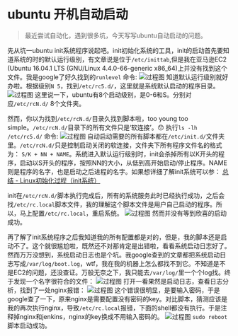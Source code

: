 # ubuntu 开机自动启动

> 最近尝试自动化，遇到很多坑，今天写写ubuntu自动启动的问题。

先从坑一ubuntu init系统程序说起吧。init初始化系统的工具，init的启动首先要知道系统的时的默认运行级别，有文章说是位于`/etc/inittab`,但是我在亚马逊EC2 (Ubuntu 16.04.1 LTS (GNU/Linux 4.4.0-66-generic x86_64)上并没有找到这个文件。我是google了好久找到的`runlevel`	命令:
![过程图](/static/img/ubuntu-boot/001.jpg)
知道默认运行级别就好办啦。根据级别`N 5`，找到`/etc/rc5.d/`，这里就是系统默认启动的程序目录。
![过程图](/static/img/ubuntu-boot/002.jpg)
这里说一下，ubuntu有8个启动级别，是0-6和S。分别对应`/etc/rcN.d/` 8个文件夹。

然而，你以为找到`/etc/rcN.d/`目录久找到脚本啦，too young too simple。`/etc/rcN.d/`目录下的所有文件只是‘软连接’。😯
执行`ls -lh /etc/rc5.d/` 命令:
![过程图](/static/img/ubuntu-boot/003.jpg)
自动启动需要的所有脚本都在`/etc/init.d/`文件夹里。`/etc/rcN.d/`只是控制启动关闭的软连接，文件夹下所有程序文件名的格式为： `S/K + NN + NAME`。系统进入默认运行级别时，init会杀掉所有以K开头的程序，启动以S开头的程序，按照NN的大小，从低到高开始启动/停止程序。NAME则是程序的名字，也是启动之后进程的名字。如果想详细了解init系统可以参： [总结 - Linux初始化过程（init系统）](http://monklof.com/post/14/)

init在`/etc/rcN.d/`脚本执行完成后，所有的系统服务此时已经执行成功，之后会找`/etc/rc.local`脚本文件，我的理解这个脚本文件是用户自己启动的程序。所以，马上配置`/etc/rc.local`，重启系统。
![过程图](/static/img/ubuntu-boot/004.jpg)
然而并没有等到欣喜的启动成功。

再了解了init系统程序之后我知道我的所有配置都是对的，但是，我的脚本还是启动不了。这个就很尴尬啦，既然还不对那肯定是出错啦，看看系统启动日志好了。然而万万没想到，系统启动日志也是个坑。我google查到的文章都把系统启动日志写成`/var/log/boot.log`，wtf，我在我的机器上怎么都找不到它。不知道是不是EC2的问题，还没查证。万般无奈之下，我只能去`/var/log/`里一个个log找。终于发现一个名字很符合的文件：
![过程图](/static/img/ubuntu-boot/005.jpg)
打开一看果然是启动日志，查看日志分析，找到了一处nginx报错：
![过程图](/static/img/ubuntu-boot/006.jpg)
这个错误很明显，是要输入密码，于是google查了一下，原来nginx是需要配置没有密码的key。对比脚本，猜测应该是我的再次执行nginx，导致`/etc/rc.local`报错，下面的shell都没有执行。于是注释掉nginx和jenkins，nginx的key换成不用输入密码的。
![过程图](/static/img/ubuntu-boot/007.jpg)
`sudo reboot` 脚本启动成功。 




